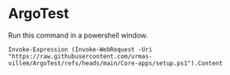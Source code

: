 # ArgoTest

Run this command in a powershell window.     
```   
Invoke-Expression (Invoke-WebRequest -Uri "https://raw.githubusercontent.com/urmas-villem/ArgoTest/refs/heads/main/Core-apps/setup.ps1").Content
```